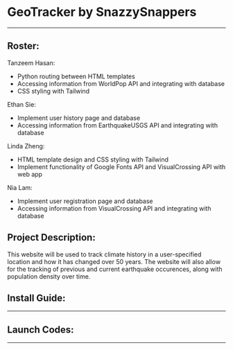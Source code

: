 # GeoTracker by SnazzySnappers
---
## Roster: 
Tanzeem Hasan: 
- Python routing between HTML templates
- Accessing information from WorldPop API and integrating with database
- CSS styling with Tailwind

Ethan Sie:
- Implement user history page and database
- Accessing information from EarthquakeUSGS API and integrating with database

Linda Zheng: 
- HTML template design and CSS styling with Tailwind
- Implement functionality of Google Fonts API and VisualCrossing API with web app

Nia Lam: 
- Implement user registration page and database 
- Accessing information from VisualCrossing API and integrating with database


## Project Description:
This website will be used to track climate history in a user-specified location and how it has changed over 50 years. The website will also allow for the tracking of previous and current earthquake occurences, along with population density over time.

## Install Guide:
---
## Launch Codes:
---